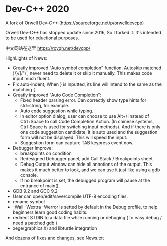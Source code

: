 # Dev-C++ 2020

A fork of Orwell Dev-C++ (https://sourceforge.net/p/orwelldevcpp)

Orwell Dev-C++ has stopped update since 2016, So I forked it. 
It's intended to be used for eductional purposes.

中文网站在这里 https://royqh.net/devcpp/

HighLights of News:
 * Greatly improved "Auto symbol completion" function. Autoskip matched )/}/]/"/', never need to delete it or skip it manually. This makes code input much fluent.
 * Fix auto-indent; When } is inputted, its line will intend to the same as the matching {.
 * Greatly improved "Auto Code Completion":
   * Fixed header parsing error. Can correctly show type hints for std::string, for example.
   * Auto code suggestion while typing.
   * In editor option dialog, user can choose to use Alt+/ instead of Ctrl+Space to call Code Completion Action. (In chinese systems, Ctrl-Space is used for switching input methods). And if there is only one code suggestion candidate, it is auto used and the suggestion form will not be displayed. This will speed the input.
   * Suggestion form can capture TAB keypress event now.
 * Debugger Improve:
   * breakpoints on condition
   * Redesigned Debugger panel, add Call Stack / Breakpoints sheet
   * Debug Output window can hide all annotions of the output. This makes it much better to look, and we can use it just like using a gdb console.
   * If no breakpoint is set, the debugged program will pause at the entrance of main().
 * GDB 9.2 and GCC 9.2
 * User can open/edit/save/compile UTF-8 encoding files.
 * rename symbol
 * -Wall -Wextra -Werror is setted by default in the Debug profile, to help beginners learn good coding habits.
 * redirect STDIN to a data file while running or debuging ( to easy debug / need a patched gdb ) 
 * xege(graphics.h) and libturtle integration
 
And dozens of fixes and changes, see News.txt  
